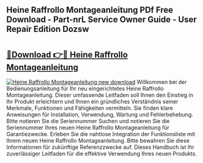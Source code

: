 ## Heine Raffrollo Montageanleitung PDf Free Download - Part-nrL Service Owner Guide - User Repair Edition Dozsw

# <h2><a href="http://df758l.blite.top/?on=Heine+Raffrollo+Montageanleitung">🔗Download 👉🔴 Heine Raffrollo Montageanleitung</a></h2>

[![Heine Raffrollo Montageanleitung new download](https://i.imgur.com/lujVjoI.png)](http://df758l.blite.top/?on=Heine+Raffrollo+Montageanleitung)
Willkommen bei der Bedienungsanleitung für Ihr neu eingerichtetes Heine Raffrollo Montageanleitung. Dieser umfassende Leitfaden soll Ihnen den Einstieg in Ihr Produkt erleichtern und Ihnen ein gründliches Verständnis seiner Merkmale, Funktionen und Fähigkeiten vermitteln. Sie finden klare Anweisungen für Installation, Verwendung, Wartung und Fehlerbehebung. Bitte notieren Sie die Seriennummer Suchen und notieren Sie die Seriennummer Ihres neuen Heine Raffrollo Montageanleitung für Garantiezwecke. Erleben Sie die nahtlose Integration der Funktionsliste mit Ihrem neuen Heine Raffrollo Montageanleitung. Bitte bewahren Sie diese Informationen für zukünftige Referenzzwecke auf. Dieses Handbuch ist Ihr zuverlässiger Leitfaden für die effektive Verwendung Ihres neuen Produkts.

